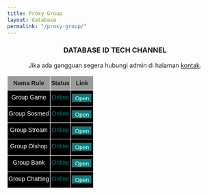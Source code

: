 ```yaml
---
title: Proxy Group
layout: database
permalink: "/proxy-group/"
---
```

<style type="text/css">
@media screen and (max-width: 768px) {
  .tg  {
    border-collapse:collapse;
    border-spacing:1;
    width:100%;
  }
}
.tg td {
  border-color:black;
  border-style:solid;
  border-width:1px;
  font-family:Arial, sans-serif;
  font-size:14px;
  overflow:hidden;
  padding:8px 2px;
  word-break:normal;
}
.tg th {
  border-color:black;
  border-style:solid;
  border-width:1px;
  font-family:Arial, sans-serif;
  font-size:14px;
  font-weight:normal;
  overflow:hidden;
  padding:8px 2px;
  word-break:normal;
}
.tg .tg-tmgx {
  background-color:#9b9b9b;
  border-color:#ffffff;
  font-weight:bold;
  text-align:center;
  vertical-align:top
}
.tg .tg-7k2u {
  background-color:#000000;
  border-color:#ffffff;
  text-align:center;
  vertical-align:top
}
</style>

<center>
<h3>DATABASE ID TECH CHANNEL</h3>
<p>Jika ada gangguan segera hubungi admin di halaman <a href="/contact/" >kontak</a>.</p>
<table class="tg">
<thead>
  <tr>
    <th class="tg-tmgx">Nama Rule</th>
    <th class="tg-tmgx">Status</th>
    <th class="tg-tmgx">Link</th>
  </tr>
</thead>
<tbody>
  <tr>
    <td class="tg-7k2u"><span style="color:#FFF">Group Game</span></td>
    <td class="tg-7k2u"><span style="color:teal">Online</span></td>
    <td class="tg-7k2u"><span><button onclick="download1('/group-game/')" style="background:teal;color:white">Open</button></span></td>
  </tr>
  <tr>
    <td class="tg-7k2u"><span style="color:#FFF">Group Sosmed</span></td>
    <td class="tg-7k2u"><span style="color:teal">Online</span></td>
    <td class="tg-7k2u"><span><button onclick="download2('/group-sosmed/')" style="background:teal;color:white">Open</button></span></td>
  </tr>
  <tr>
    <td class="tg-7k2u"><span style="color:#FFF">Group Stream</span></td>
    <td class="tg-7k2u"><span style="color:teal">Online</span></td>
    <td class="tg-7k2u"><span><button onclick="download3('/group-stream/')" style="background:teal;color:white">Open</button></span></td>
  </tr>
  <tr>
    <td class="tg-7k2u"><span style="color:#FFF">Group Olshop</span></td>
    <td class="tg-7k2u"><span style="color:teal">Online</span></td>
    <td class="tg-7k2u"><span><button onclick="download4('/group-olshop/')" style="background:teal;color:white">Open</button></span></td>
  </tr>
  <tr>
    <td class="tg-7k2u"><span style="color:#FFF">Group Bank</span></td>
    <td class="tg-7k2u"><span style="color:teal">Online</span></td>
    <td class="tg-7k2u"><span><button onclick="download5('/group-bank/')" style="background:teal;color:white">Open</button></span></td>
  </tr>
  <tr>
    <td class="tg-7k2u"><span style="color:#FFF">Group Chatting</span></td>
    <td class="tg-7k2u"><span style="color:teal">Online</span></td>
    <td class="tg-7k2u"><span><button onclick="download6('/group-chatting/')" style="background:teal;color:white">Open</button></span></td>
  </tr>
</tbody>
</table>
</center>
<script>
function download1 (url) {location.href = url;}
function download2 (url) {location.href = url;}
function download3 (url) {location.href = url;}
function download4 (url) {location.href = url;}
function download5 (url) {location.href = url;}
function download6 (url) {location.href = url;}
</script>
